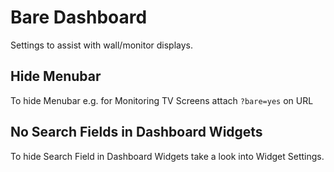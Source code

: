 # Bare Dashboard

Settings to assist with wall/monitor displays.

## Hide Menubar

To hide Menubar e.g. for Monitoring TV Screens
attach `?bare=yes` on URL

## No Search Fields in Dashboard Widgets

To hide Search Field in Dashboard Widgets take a look into
Widget Settings.




